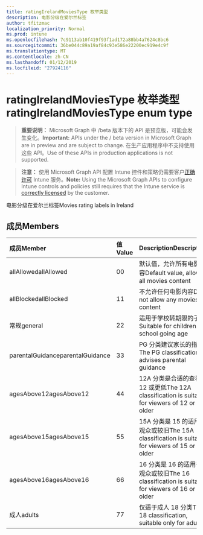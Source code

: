 ```yaml
---
title: ratingIrelandMoviesType 枚举类型
description: 电影分级在爱尔兰标签
author: tfitzmac
localization_priority: Normal
ms.prod: intune
ms.openlocfilehash: 7c9113ab10f419f93f1ad172a88bb4a7624c8bc6
ms.sourcegitcommit: 36be044c89a19af84c93e586e22200ec919e4c9f
ms.translationtype: MT
ms.contentlocale: zh-CN
ms.lasthandoff: 01/12/2019
ms.locfileid: "27924116"
---
```

# <a name="ratingirelandmoviestype-enum-type"></a><span data-ttu-id="5f10a-103">ratingIrelandMoviesType 枚举类型</span><span class="sxs-lookup"><span data-stu-id="5f10a-103">ratingIrelandMoviesType enum type</span></span>

> <span data-ttu-id="5f10a-104">**重要说明：** Microsoft Graph 中 /beta 版本下的 API 是预览版，可能会发生变化。</span><span class="sxs-lookup"><span data-stu-id="5f10a-104">**Important:** APIs under the / beta version in Microsoft Graph are in preview and are subject to change.</span></span> <span data-ttu-id="5f10a-105">在生产应用程序中不支持使用这些 API。</span><span class="sxs-lookup"><span data-stu-id="5f10a-105">Use of these APIs in production applications is not supported.</span></span>

> <span data-ttu-id="5f10a-106">**注意：** 使用 Microsoft Graph API 配置 Intune 控件和策略仍需要客户[正确许可](https://go.microsoft.com/fwlink/?linkid=839381) Intune 服务。</span><span class="sxs-lookup"><span data-stu-id="5f10a-106">**Note:** Using the Microsoft Graph APIs to configure Intune controls and policies still requires that the Intune service is [correctly licensed](https://go.microsoft.com/fwlink/?linkid=839381) by the customer.</span></span>

<span data-ttu-id="5f10a-107">电影分级在爱尔兰标签</span><span class="sxs-lookup"><span data-stu-id="5f10a-107">Movies rating labels in Ireland</span></span>
## <a name="members"></a><span data-ttu-id="5f10a-108">成员</span><span class="sxs-lookup"><span data-stu-id="5f10a-108">Members</span></span>
|<span data-ttu-id="5f10a-109">成员</span><span class="sxs-lookup"><span data-stu-id="5f10a-109">Member</span></span>|<span data-ttu-id="5f10a-110">值</span><span class="sxs-lookup"><span data-stu-id="5f10a-110">Value</span></span>|<span data-ttu-id="5f10a-111">Description</span><span class="sxs-lookup"><span data-stu-id="5f10a-111">Description</span></span>|
|:---|:---|:---|
|<span data-ttu-id="5f10a-112">allAllowed</span><span class="sxs-lookup"><span data-stu-id="5f10a-112">allAllowed</span></span>|<span data-ttu-id="5f10a-113">0</span><span class="sxs-lookup"><span data-stu-id="5f10a-113">0</span></span>|<span data-ttu-id="5f10a-114">默认值，允许所有电影内容</span><span class="sxs-lookup"><span data-stu-id="5f10a-114">Default value, allow all movies content</span></span>|
|<span data-ttu-id="5f10a-115">allBlocked</span><span class="sxs-lookup"><span data-stu-id="5f10a-115">allBlocked</span></span>|<span data-ttu-id="5f10a-116">1</span><span class="sxs-lookup"><span data-stu-id="5f10a-116">1</span></span>|<span data-ttu-id="5f10a-117">不允许任何电影内容</span><span class="sxs-lookup"><span data-stu-id="5f10a-117">Do not allow any movies content</span></span>|
|<span data-ttu-id="5f10a-118">常规</span><span class="sxs-lookup"><span data-stu-id="5f10a-118">general</span></span>|<span data-ttu-id="5f10a-119">2</span><span class="sxs-lookup"><span data-stu-id="5f10a-119">2</span></span>|<span data-ttu-id="5f10a-120">适用于学校转期限的子级</span><span class="sxs-lookup"><span data-stu-id="5f10a-120">Suitable for children of school going age</span></span>|
|<span data-ttu-id="5f10a-121">parentalGuidance</span><span class="sxs-lookup"><span data-stu-id="5f10a-121">parentalGuidance</span></span>|<span data-ttu-id="5f10a-122">3</span><span class="sxs-lookup"><span data-stu-id="5f10a-122">3</span></span>|<span data-ttu-id="5f10a-123">PG 分类建议家长的指南</span><span class="sxs-lookup"><span data-stu-id="5f10a-123">The PG classification advises parental guidance</span></span>|
|<span data-ttu-id="5f10a-124">agesAbove12</span><span class="sxs-lookup"><span data-stu-id="5f10a-124">agesAbove12</span></span>|<span data-ttu-id="5f10a-125">4</span><span class="sxs-lookup"><span data-stu-id="5f10a-125">4</span></span>|<span data-ttu-id="5f10a-126">12A 分类是合适的查看为 12 或更低</span><span class="sxs-lookup"><span data-stu-id="5f10a-126">The 12A classification is suitable for viewers of 12 or older</span></span>|
|<span data-ttu-id="5f10a-127">agesAbove15</span><span class="sxs-lookup"><span data-stu-id="5f10a-127">agesAbove15</span></span>|<span data-ttu-id="5f10a-128">5</span><span class="sxs-lookup"><span data-stu-id="5f10a-128">5</span></span>|<span data-ttu-id="5f10a-129">15A 分类是 15 的适用于观众或较旧</span><span class="sxs-lookup"><span data-stu-id="5f10a-129">The 15A classification is suitable for viewers of 15 or older</span></span>|
|<span data-ttu-id="5f10a-130">agesAbove16</span><span class="sxs-lookup"><span data-stu-id="5f10a-130">agesAbove16</span></span>|<span data-ttu-id="5f10a-131">6</span><span class="sxs-lookup"><span data-stu-id="5f10a-131">6</span></span>|<span data-ttu-id="5f10a-132">16 分类是 16 的适用于观众或较旧</span><span class="sxs-lookup"><span data-stu-id="5f10a-132">The 16 classification is suitable for viewers of 16 or older</span></span>|
|<span data-ttu-id="5f10a-133">成人</span><span class="sxs-lookup"><span data-stu-id="5f10a-133">adults</span></span>|<span data-ttu-id="5f10a-134">7</span><span class="sxs-lookup"><span data-stu-id="5f10a-134">7</span></span>|<span data-ttu-id="5f10a-135">仅适于成人 18 分类</span><span class="sxs-lookup"><span data-stu-id="5f10a-135">The 18 classification, suitable only for adults</span></span>|






